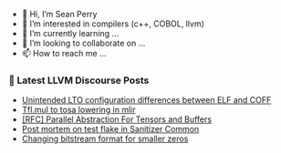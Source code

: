 - 👋 Hi, I’m Sean Perry
- 👀 I’m interested in compilers (c++, COBOL, llvm)
- 🌱 I’m currently learning ...
- 💞️ I’m looking to collaborate on ...
- 📫 How to reach me ...

<!---
s66perry/s66perry is a ✨ special ✨ repository because its `README.md` (this file) appears on your GitHub profile.
You can click the Preview link to take a look at your changes.
--->
### 📕 Latest LLVM Discourse Posts

<!-- DISCOURSE-LLVM:START -->
- [Unintended LTO configuration differences between ELF and COFF](https://discourse.llvm.org/t/unintended-lto-configuration-differences-between-elf-and-coff/62636#post_2)
- [Tfl.mul to tosa lowering in mlir](https://discourse.llvm.org/t/tfl-mul-to-tosa-lowering-in-mlir/62592#post_3)
- [[RFC] Parallel Abstraction For Tensors and Buffers](https://discourse.llvm.org/t/rfc-parallel-abstraction-for-tensors-and-buffers/62607#post_7)
- [Post mortem on test flake in Sanitizer Common](https://discourse.llvm.org/t/post-mortem-on-test-flake-in-sanitizer-common/62657#post_1)
- [Changing bitstream format for smaller zeros](https://discourse.llvm.org/t/changing-bitstream-format-for-smaller-zeros/62656#post_1)
<!-- DISCOURSE-LLVM:END -->
